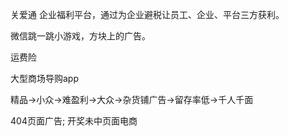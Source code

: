 关爱通 企业福利平台，通过为企业避税让员工、企业、平台三方获利。

微信跳一跳小游戏，方块上的广告。

运费险

大型商场导购app

精品->小众->难盈利->大众->杂货铺广告->留存率低->千人千面

404页面广告; 开奖未中页面电商





